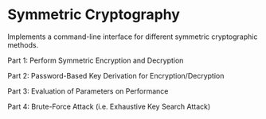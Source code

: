 # Symmetric Cryptography
Implements a command-line interface for different symmetric cryptographic methods.

Part 1: Perform Symmetric Encryption and Decryption

Part 2: Password-Based Key Derivation for Encryption/Decryption

Part 3: Evaluation of Parameters on Performance

Part 4: Brute-Force Attack (i.e. Exhaustive Key Search Attack)